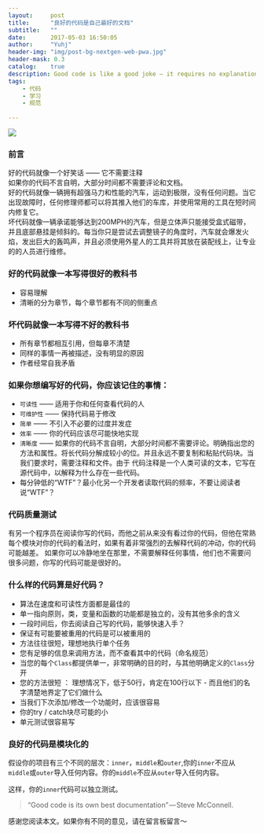 ```yaml
---
layout:     post
title:      "良好的代码是自己最好的文档"
subtitle:   ""
date:       2017-05-03 16:50:05
author:     "Yuhj"
header-img: "img/post-bg-nextgen-web-pwa.jpg"
header-mask: 0.3
catalog:    true
description: Good code is like a good joke — it requires no explanation.
tags:
    - 代码    
    - 学习
    - 规范
    
---
```

![](https://cdn-images-1.medium.com/max/1600/1*IP0pZuFq3pQ7KTUV0Nz7fQ.jpeg)


### 前言



好的代码就像一个好笑话 —— 它不需要注释<br>
如果你的代码不言自明，大部分时间都不需要评论和文档。<br>
好的代码就像一辆拥有超强马力和性能的汽车，运动到极限，没有任何问题。当它出现故障时，任何修理师都可以将其推入他们的车库，并使用常用的工具在短时间内修复它。<br>
坏代码就像一辆承诺能够达到200MPH的汽车，但是立体声只能接受盒式磁带，并且底部悬挂是倾斜的。每当你只是尝试去调整镜子的角度时，汽车就会爆发火焰，发出巨大的轰鸣声，并且必须使用外星人的工具并将其放在装配线上，让专业的的人员进行维修。

### 好的代码就像一本写得很好的教科书

- 容易理解
- 清晰的分为章节，每个章节都有不同的侧重点

### 坏代码就像一本写得不好的教科书

- 所有章节都相互引用，但每章不清楚
- 同样的事情一再被描述，没有明显的原因
- 作者经常自我矛盾


### 如果你想编写好的代码，你应该记住的事情：

- `可读性` —— 适用于你和任何查看代码的人
- `可维护性` —— 保持代码易于修改
- `简单` —— 不引入不必要的过度并发症
- `效率` —— 你的代码应该尽可能快地实现
- `清晰度` —— 如果你的代码不言自明，大部分时间都不需要评论。明确指出您的方法和属性。将长代码分解成较小的位。并且永远不要复制和粘贴代码块。当我们要求时，需要注释和文件。由于 代码注释是一个人类可读的文本，它写在源代码中，以解释为什么存在一些代码。
- 每分钟低的“WTF”？最小化另一个开发者读取代码的频率，不要让阅读者说“WTF”？



### 代码质量测试

有另一个程序员在阅读你写的代码，而他之前从来没有看过你的代码，但他在常熟每个模块对你的代码的看法时，如果有着非常强烈的去解释代码的冲动，你的代码可能越差。
如果你可以冷静地坐在那里，不需要解释任何事情，他们也不需要问很多问题，你写的代码可能是很好的。

### 什么样的代码算是好代码？

- 算法在速度和可读性方面都是最佳的
- 单一指向原则，类，变量和函数的功能都是独立的，没有其他多余的含义
- 一段时间后，你去阅读自己写的代码，能够快速入手？
- 保证有可能要被重用的代码是可以被重用的
- 方法往往很短，理想地执行单个任务
- 您有足够的信息来调用方法，而不查看其中的代码（命名规范）
- 当您的每个`Class`都提供单一，非常明确的目的时，与其他明确定义的`Class`分开
- 您的方法很短 ： 理想情况下，低于50行，肯定在100行以下 - 而且他们的名字清楚地界定了它们做什么
- 当我们下次添加/修改一个功能时，应该很容易
- 你的try / catch块尽可能的小
- 单元测试很容易写

### 良好的代码是模块化的

假设你的项目有三个不同的层次：`inner`，`middle`和`outer`,你的`inner`不应从`middle`或`outer`导入任何内容。你的`middle`不应从`outer`导入任何内容。<br>

这样，你的`inner`代码可以独立测试。

> “Good code is its own best documentation” — Steve McConnell.

感谢您阅读本文。如果你有不同的意见，请在留言板留言～
















